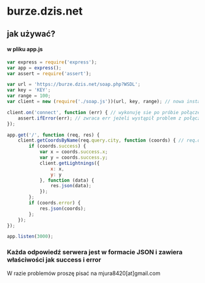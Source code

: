 # burze.dzis.net
## jak używać?
#### w pliku app.js
```javascript
var express = require('express');
var app = express();
var assert = require('assert');

var url = 'https://burze.dzis.net/soap.php?WSDL';
var key = 'KEY';
var range = 100;
var client = new (require('./soap.js'))(url, key, range); // nowa instancja

client.on('connect', function (err) { // wykonuję sie po próbie połączenia
    assert.ifError(err); // zwraca err jeżeli wystąpił problem z połączeniem
});

app.get('/', function (req, res) {
    client.getCoordsByName(req.query.city, function (coords) { // req.query.city miasto w formacie tekstowym
        if (coords.success) {
            var x = coords.success.x;
            var y = coords.success.y;
            client.getLightnings({
                x: x,
                y: y
            }, function (data) {
                res.json(data);
            });
        };
        if (coords.error) {
            res.json(coords);
        };
    });
});

app.listen(3000);
```

### Każda odpowiedź serwera jest w formacie JSON i zawiera właściwości jak success i error

W razie problemów proszę pisać na mjura8420[at]gmail.com
